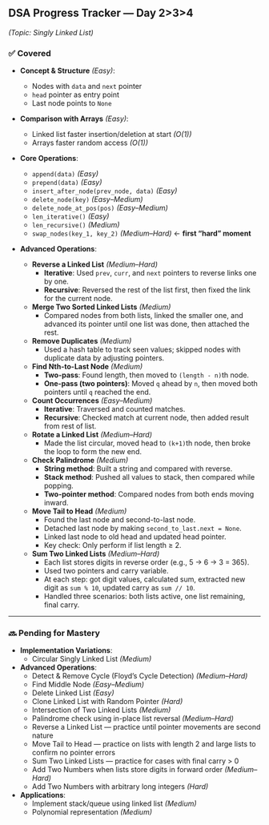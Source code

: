 ## **DSA Progress Tracker — Day 2>3>4**

_(Topic: Singly Linked List)_

### ✅ Covered

- **Concept & Structure** _(Easy)_:
  - Nodes with `data` and `next` pointer
  - `head` pointer as entry point
  - Last node points to `None`
- **Comparison with Arrays** _(Easy)_:
  - Linked list faster insertion/deletion at start _(O(1))_
  - Arrays faster random access _(O(1))_
- **Core Operations**:

  - `append(data)` _(Easy)_
  - `prepend(data)` _(Easy)_
  - `insert_after_node(prev_node, data)` _(Easy)_
  - `delete_node(key)` _(Easy–Medium)_
  - `delete_node_at_pos(pos)` _(Easy–Medium)_
  - `len_iterative()` _(Easy)_
  - `len_recursive()` _(Medium)_
  - `swap_nodes(key_1, key_2)` _(Medium–Hard)_ ← **first “hard” moment**

- **Advanced Operations**:
  - **Reverse a Linked List** _(Medium–Hard)_
    - **Iterative**: Used `prev`, `curr`, and `next` pointers to reverse links one by one.
    - **Recursive**: Reversed the rest of the list first, then fixed the link for the current node.
  - **Merge Two Sorted Linked Lists** _(Medium)_
    - Compared nodes from both lists, linked the smaller one, and advanced its pointer until one list was done, then attached the rest.
  - **Remove Duplicates** _(Medium)_
    - Used a hash table to track seen values; skipped nodes with duplicate data by adjusting pointers.
  - **Find Nth-to-Last Node** _(Medium)_
    - **Two-pass**: Found length, then moved to `(length - n)`th node.
    - **One-pass (two pointers)**: Moved `q` ahead by `n`, then moved both pointers until `q` reached the end.
  - **Count Occurrences** _(Easy–Medium)_
    - **Iterative**: Traversed and counted matches.
    - **Recursive**: Checked match at current node, then added result from rest of list.
  - **Rotate a Linked List** _(Medium–Hard)_
    - Made the list circular, moved head to `(k+1)`th node, then broke the loop to form the new end.
  - **Check Palindrome** _(Medium)_
    - **String method**: Built a string and compared with reverse.
    - **Stack method**: Pushed all values to stack, then compared while popping.
    - **Two-pointer method**: Compared nodes from both ends moving inward.
  - **Move Tail to Head** _(Medium)_
    - Found the last node and second-to-last node.
    - Detached last node by making `second_to_last.next = None`.
    - Linked last node to old head and updated head pointer.
    - Key check: Only perform if list length ≥ 2.
  - **Sum Two Linked Lists** _(Medium–Hard)_
    - Each list stores digits in reverse order (e.g., 5 → 6 → 3 = 365).
    - Used two pointers and carry variable.
    - At each step: got digit values, calculated sum, extracted new digit as `sum % 10`, updated carry as `sum // 10`.
    - Handled three scenarios: both lists active, one list remaining, final carry.

---

### 🔜 Pending for Mastery

- **Implementation Variations**:
  - Circular Singly Linked List _(Medium)_
- **Advanced Operations**:
  - Detect & Remove Cycle (Floyd’s Cycle Detection) _(Medium–Hard)_
  - Find Middle Node _(Easy–Medium)_
  - Delete Linked List _(Easy)_
  - Clone Linked List with Random Pointer _(Hard)_
  - Intersection of Two Linked Lists _(Medium)_
  - Palindrome check using in-place list reversal _(Medium–Hard)_
  - Reverse a Linked List — practice until pointer movements are second nature
  - Move Tail to Head — practice on lists with length 2 and large lists to confirm no pointer errors
  - Sum Two Linked Lists — practice for cases with final carry > 0
  - Add Two Numbers when lists store digits in forward order _(Medium–Hard)_
  - Add Two Numbers with arbitrary long integers _(Hard)_
- **Applications**:
  - Implement stack/queue using linked list _(Medium)_
  - Polynomial representation _(Medium)_

